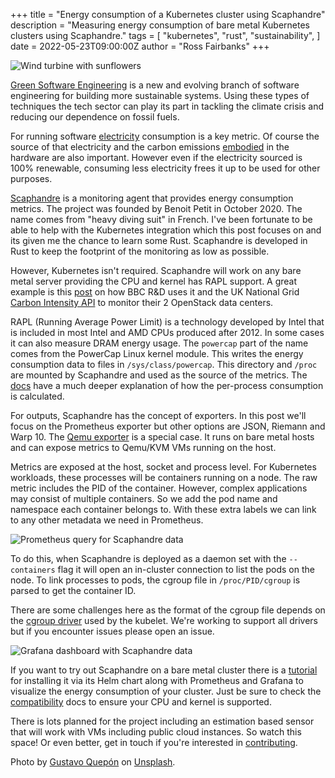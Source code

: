 +++
title = "Energy consumption of a Kubernetes cluster using Scaphandre"
description = "Measuring energy consumption of bare metal Kubernetes clusters using Scaphandre."
tags = [
    "kubernetes",
    "rust",
    "sustainability",
]
date = 2022-05-23T09:00:00Z
author = "Ross Fairbanks"
+++

![Wind turbine with sunflowers](/images/wind-turbine-with-sunflowers.jpeg)

[Green Software Engineering](https://greensoftware.foundation/articles/what-is-green-software) is a new and evolving branch of software engineering for building more sustainable systems. Using these types of techniques the tech sector can play its part in tackling the climate crisis and reducing our dependence on fossil fuels.

For running software [electricity](https://principles.green/principles/electricity/) consumption is a key metric. Of course the source of that electricity and the carbon emissions [embodied](https://principles.green/principles/embodied-carbon/) in the hardware are also important. However even if the electricity sourced is 100% renewable, consuming less electricity frees it up to be used for other purposes.

[Scaphandre](https://github.com/hubblo-org/scaphandre) is a monitoring agent that provides energy consumption metrics. The project was founded by Benoit Petit in October 2020. The name comes from "heavy diving suit" in French. I've been fortunate to be able to help with the Kubernetes integration which this post focuses on and its given me the chance to learn some Rust. Scaphandre is developed in Rust to keep the footprint of the monitoring as low as possible.

However, Kubernetes isn't required. Scaphandre will work on any bare metal server providing the CPU and kernel has RAPL support. A great example is this [post](https://superuser.openstack.org/articles/environmental-reporting-dashboards-for-openstack-from-bbc-rd/) on how BBC R&D uses it and the UK National Grid [Carbon Intensity API](https://carbonintensity.org.uk/) to monitor their 2 OpenStack data centers.

RAPL (Running Average Power Limit) is a technology developed by Intel that is included in most Intel and AMD CPUs produced after 2012. In some cases it can also measure DRAM energy usage. The `powercap` part of the name comes from the PowerCap Linux kernel module. This writes the energy consumption data to files in `/sys/class/powercap`. This directory and `/proc` are mounted by Scaphandre and used as the source of the metrics. The [docs](https://hubblo-org.github.io/scaphandre-documentation/explanations/how-scaph-computes-per-process-power-consumption.html) have a much deeper explanation of how the per-process consumption is calculated.

For outputs, Scaphandre has the concept of exporters. In this post we'll focus on the Prometheus exporter but other options are JSON, Riemann and Warp 10. The [Qemu exporter](https://hubblo-org.github.io/scaphandre-documentation/references/exporter-qemu.html) is a special case. It runs on bare metal hosts and can expose metrics to Qemu/KVM VMs running on the host.

Metrics are exposed at the host, socket and process level. For Kubernetes workloads, these processes will be containers running on a node. The raw metric includes the PID of the container. However, complex applications may consist of multiple containers. So we add the pod name and namespace each container belongs to. With these extra labels we can link to any other metadata we need in Prometheus.

![Prometheus query for Scaphandre data](/images/scaphandre-promql.png)

To do this, when Scaphandre is deployed as a daemon set with the `--containers` flag it will open an in-cluster connection to list the pods on the node. To link processes to pods, the cgroup file in `/proc/PID/cgroup` is parsed to get the container ID. 

There are some challenges here as the format of the cgroup file depends on the [cgroup driver](https://kubernetes.io/docs/tasks/administer-cluster/kubeadm/configure-cgroup-driver/) used by the kubelet. We're working to support all drivers but if you encounter issues please open an issue.

![Grafana dashboard with Scaphandre data](/images/scaphandre-dashboard.png)

If you want to try out Scaphandre on a bare metal cluster there is a [tutorial](https://hubblo-org.github.io/scaphandre-documentation/tutorials/kubernetes.html) for installing it via its Helm chart along with Prometheus and Grafana to visualize the energy consumption of your cluster. Just be sure to check the [compatibility](https://hubblo-org.github.io/scaphandre-documentation/compatibility.html) docs to ensure your CPU and kernel is supported. 

There is lots planned for the project including an estimation based sensor that will work with VMs including public cloud instances. So watch this space! Or even better, get in touch if you're interested in [contributing](https://hubblo-org.github.io/scaphandre-documentation/contributing.html).

Photo by [Gustavo Quepón](https://unsplash.com/es/@unandalusgus) on [Unsplash](https://unsplash.com/es/fotos/pF_2lrjWiJE).
